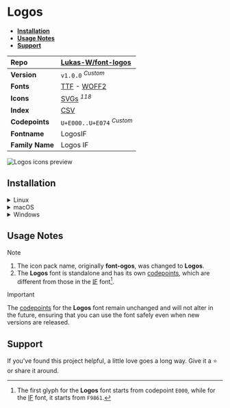 # Logos

- [**Installation**](#installation)
- [**Usage Notes**](#usage-notes)
- [**Support**](#support)

| Repo            | [Lukas-W/font-logos](https://github.com/Lukas-W/font-logos)                                                                                                               |
| :-------------- | :------------------------------------------------------------------------------------------------------------------------------------------------------------------------ |
| **Version**     | `v1.0.0` <sup>_Custom_</sup>                                                                                                                                              |
| **Fonts**       | [TTF](https://raw.githubusercontent.com/iconicFonts/if/main/fonts/TTF/Logos.ttf) - [WOFF2](https://raw.githubusercontent.com/iconicFonts/if/main/fonts/WOFF2/Logos.woff2) |
| **Icons**       | [SVGs](https://github.com/iconicFonts/if/tree/main/packs/Logos/svgs) <sup>_118_</sup>                                                                                     |
| **Index**       | [CSV](https://github.com/iconicFonts/if/blob/main/indices/Logos.csv)                                                                                                      |
| **Codepoints**  | `U+E000..U+E074` <sup>_Custom_</sup>                                                                                                                                      |
| **Fontname**    | LogosIF                                                                                                                                                                   |
| **Family Name** | Logos IF                                                                                                                                                                  |

<picture>
  <source media="(prefers-color-scheme: dark)" srcset="https://raw.githubusercontent.com/iconicFonts/if/main/imgs/Logos_dark.png">
  <img alt="Logos icons preview" src="https://raw.githubusercontent.com/iconicFonts/if/main/imgs/Logos_light.png">
</picture>

## Installation

<details>

<summary>Linux</summary>

```sh
curl -o ~/.local/share/fonts/Logos.ttf https://raw.githubusercontent.com/iconicFonts/if/main/fonts/TTF/Logos.ttf
```

Refresh font cache:

```sh
fc-cache -f ~/.local/share/fonts
```

</details>

<details>

<summary>macOS</summary>

```sh
curl -o ~/Library/Fonts/Logos.ttf https://raw.githubusercontent.com/iconicFonts/if/main/fonts/TTF/Logos.ttf
```

</details>

<details>

<summary>Windows</summary>

```sh
curl -o C:\Windows\Fonts\Logos.ttf https://raw.githubusercontent.com/iconicFonts/if/main/fonts/TTF/Logos.ttf
```

</details>

## Usage Notes

> [!NOTE]
>
> 1. The icon pack name, originally **font-ogos**, was changed to **Logos**.
> 2. The **Logos** font is standalone and has its own [codepoints](https://github.com/iconicFonts/if/blob/main/indices/Logos.csv), which are different from those in the [IF](https://github.com/iconicFonts/if/blob/main/indices/if.csv) font[^1].

> [!IMPORTANT]
> The [codepoints](https://github.com/iconicFonts/if/blob/main/indices/Logos.csv) for the **Logos** font remain unchanged and will not alter in the future, ensuring that you can use the font safely even when new versions are released.

## Support

If you've found this project helpful, a little love goes a long way. Give it a :star: or share it around.

[^1]: The first glyph for the **Logos** font starts from codepoint `E000`, while for the [IF](https://github.com/iconicFonts/if/blob/main/indices/if.csv) font, it starts from `F9861`.
